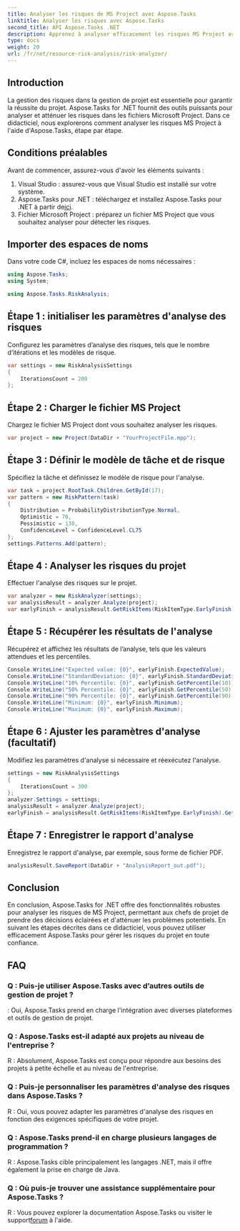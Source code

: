 ```yaml
---
title: Analyser les risques de MS Project avec Aspose.Tasks
linktitle: Analyser les risques avec Aspose.Tasks
second_title: API Aspose.Tasks .NET
description: Apprenez à analyser efficacement les risques MS Project avec Aspose.Tasks pour .NET. Suivez notre guide étape par étape pour une gestion complète des risques.
type: docs
weight: 20
url: /fr/net/resource-risk-analysis/risk-analyzer/
---
```

## Introduction
La gestion des risques dans la gestion de projet est essentielle pour garantir la réussite du projet. Aspose.Tasks for .NET fournit des outils puissants pour analyser et atténuer les risques dans les fichiers Microsoft Project. Dans ce didacticiel, nous explorerons comment analyser les risques MS Project à l'aide d'Aspose.Tasks, étape par étape.
## Conditions préalables
Avant de commencer, assurez-vous d'avoir les éléments suivants :
1. Visual Studio : assurez-vous que Visual Studio est installé sur votre système.
2.  Aspose.Tasks pour .NET : téléchargez et installez Aspose.Tasks pour .NET à partir de[ici](https://releases.aspose.com/tasks/net/).
3. Fichier Microsoft Project : préparez un fichier MS Project que vous souhaitez analyser pour détecter les risques.

## Importer des espaces de noms
Dans votre code C#, incluez les espaces de noms nécessaires :
```csharp
using Aspose.Tasks;
using System;

using Aspose.Tasks.RiskAnalysis;

```
## Étape 1 : initialiser les paramètres d'analyse des risques
Configurez les paramètres d’analyse des risques, tels que le nombre d’itérations et les modèles de risque.
```csharp
var settings = new RiskAnalysisSettings
{
    IterationsCount = 200
};
```
## Étape 2 : Charger le fichier MS Project
Chargez le fichier MS Project dont vous souhaitez analyser les risques.
```csharp
var project = new Project(DataDir + "YourProjectFile.mpp");
```
## Étape 3 : Définir le modèle de tâche et de risque
Spécifiez la tâche et définissez le modèle de risque pour l'analyse.
```csharp
var task = project.RootTask.Children.GetById(17);
var pattern = new RiskPattern(task)
{
    Distribution = ProbabilityDistributionType.Normal,
    Optimistic = 70,
    Pessimistic = 130,
    ConfidenceLevel = ConfidenceLevel.CL75
};
settings.Patterns.Add(pattern);
```
## Étape 4 : Analyser les risques du projet
Effectuer l'analyse des risques sur le projet.
```csharp
var analyzer = new RiskAnalyzer(settings);
var analysisResult = analyzer.Analyze(project);
var earlyFinish = analysisResult.GetRiskItems(RiskItemType.EarlyFinish).Get(project.RootTask);
```
## Étape 5 : Récupérer les résultats de l'analyse
Récupérez et affichez les résultats de l’analyse, tels que les valeurs attendues et les percentiles.
```csharp
Console.WriteLine("Expected value: {0}", earlyFinish.ExpectedValue);
Console.WriteLine("StandardDeviation: {0}", earlyFinish.StandardDeviation);
Console.WriteLine("10% Percentile: {0}", earlyFinish.GetPercentile(10));
Console.WriteLine("50% Percentile: {0}", earlyFinish.GetPercentile(50));
Console.WriteLine("90% Percentile: {0}", earlyFinish.GetPercentile(90));
Console.WriteLine("Minimum: {0}", earlyFinish.Minimum);
Console.WriteLine("Maximum: {0}", earlyFinish.Maximum);
```
## Étape 6 : Ajuster les paramètres d'analyse (facultatif)
Modifiez les paramètres d'analyse si nécessaire et réexécutez l'analyse.
```csharp
settings = new RiskAnalysisSettings
{
    IterationsCount = 300
};
analyzer.Settings = settings;
analysisResult = analyzer.Analyze(project);
earlyFinish = analysisResult.GetRiskItems(RiskItemType.EarlyFinish).Get(project.RootTask);
```
## Étape 7 : Enregistrer le rapport d'analyse
Enregistrez le rapport d'analyse, par exemple, sous forme de fichier PDF.
```csharp
analysisResult.SaveReport(DataDir + "AnalysisReport_out.pdf");
```

## Conclusion
En conclusion, Aspose.Tasks for .NET offre des fonctionnalités robustes pour analyser les risques de MS Project, permettant aux chefs de projet de prendre des décisions éclairées et d'atténuer les problèmes potentiels. En suivant les étapes décrites dans ce didacticiel, vous pouvez utiliser efficacement Aspose.Tasks pour gérer les risques du projet en toute confiance.
## FAQ
### Q : Puis-je utiliser Aspose.Tasks avec d’autres outils de gestion de projet ?
: Oui, Aspose.Tasks prend en charge l'intégration avec diverses plateformes et outils de gestion de projet.
### Q : Aspose.Tasks est-il adapté aux projets au niveau de l'entreprise ?
R : Absolument, Aspose.Tasks est conçu pour répondre aux besoins des projets à petite échelle et au niveau de l'entreprise.
### Q : Puis-je personnaliser les paramètres d'analyse des risques dans Aspose.Tasks ?
R : Oui, vous pouvez adapter les paramètres d'analyse des risques en fonction des exigences spécifiques de votre projet.
### Q : Aspose.Tasks prend-il en charge plusieurs langages de programmation ?
R : Aspose.Tasks cible principalement les langages .NET, mais il offre également la prise en charge de Java.
### Q : Où puis-je trouver une assistance supplémentaire pour Aspose.Tasks ?
 R : Vous pouvez explorer la documentation Aspose.Tasks ou visiter le support[forum]( https://forum.aspose.com/c/tasks/15) à l'aide.
